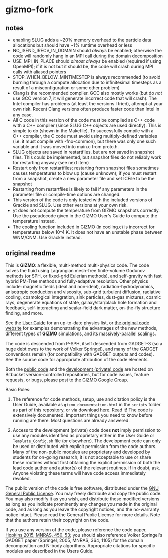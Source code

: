 # gizmo-fork

## notes
* enabling SLUG adds a ~20% memory overhead to the particle data allocations but should have ~1% runtime overhead or less
* NO_ISEND_IRECV_IN_DOMAIN should *always* be enabled; otherwise the code will randomly hang in an MPI call during the domain decomposition
* USE_MPI_IN_PLACE should *almost always* be enabled (required if using OpenMPI); if it is not but it should be, the code will crash during MPI calls with aliased pointers
* STOP_WHEN_BELOW_MINTIMESTEP is always recommended (to avoid burning through a compute allocation due to infinitesimal timesteps as a result of a misconfiguration or some other problem)
* Clang is the recommended compiler. GCC also mostly works (but do *not* use GCC version 7, it will generate incorrect code that will crash). The Intel compiler has problems (at least the versions I tried), attempt at your own risk. Recent Clang versions often produce faster code than Intel in any case.
* All C code in this version of the code must be compiled as C++ code with a C++ compiler (since SLUG C++ objects are used directly). This is simple to do (shown in the Makefile). To successfully compile with a C++ compiler, the C code must avoid using multiply-defined variables (i.e. it must compile with -fno-common), but there was only one such variable and it was moved into main.c from proto.h.
* SLUG objects are saved in restartfiles, but are *not* saved in snapshot files. This could be implemented, but snapshot files do not reliably work for restarting anyway (see next item)
* Restart only from restartfiles; restarting from snapshot files sometimes causes temperatures to blow up (cause unknown); if you must restart from a snapshot, create a new parameter file and set ICFile to be the snapshot
* Restarting from restartfiles is likely to fail if any parameters in the parameter file or compile-time options are changed.
* This version of the code is only tested with the included versions of Grackle and SLUG. Use other versions at your own risk.
* yt does not compute the temperature from GIZMO snapshots correctly. Use the pseudocode given in the GIZMO User's Guide to compute the temperature instead.
* The cooling function included in GIZMO (in cooling.c) is incorrect for temperatures below 10^4 K. It does not have an unstable phase between WNM/CNM. Use Grackle instead.

## original readme
This is **GIZMO**: a flexible, multi-method multi-physics code. The code solves the fluid using Lagrangian mesh-free finite-volume Godunov methods (or SPH, or fixed-grid Eulerian methods), and self-gravity with fast hybrid PM-Tree methods and fully-adaptive resolution. Other physics include: magnetic fields (ideal and non-ideal), radiation-hydrodynamics, anisotropic conduction and viscosity, sub-grid turbulent diffusion, radiative cooling, cosmological integration, sink particles, dust-gas mixtures, cosmic rays, degenerate equations of state, galaxy/star/black hole formation and feedback, self-interacting and scalar-field dark matter, on-the-fly structure finding, and more. 

See the [User Guide](http://www.tapir.caltech.edu/~phopkins/Site/GIZMO_files/gizmo_documentation.html) for an up-to-date physics list, or [the original code website](http://www.tapir.caltech.edu/~phopkins/Site/GIZMO.html) for examples demonstrating the advantages of the new methods, different types of **GIZMO** simulations, and its massively-parallel scalings.

The code is descended from P-SPH, itself descended from GADGET-3 (so a huge debt owes to the work of Volker Springel), and many of the GADGET conventions remain (for compatibility with GADGET outputs and codes). See the source code for appropriate attribution of the code elements. 

Both the [public code](https://bitbucket.org/phopkins/gizmo-public) and the [development (private) code](https://bitbucket.org/phopkins/gizmo) are hosted on Bitbucket version-controlled repositories, but for code issues, feature requests, or bugs, please post to the [GIZMO Google Group](https://groups.google.com/d/forum/gizmo-code).

Basic Rules: 

1. The reference for code methods, setup, use and citation policy is the User Guide, available as `gizmo_documentation.html` in the `scripts` folder as part of this repository, or via download [here](http://www.tapir.caltech.edu/~phopkins/Site/GIZMO_files/gizmo_documentation.html). Read it! The code is extensively documented. Important things you need to know before running are there. Most questions are already answered.  

2. Access to the development (private) code does **not** imply permission to use any modules identified as proprietary either in the User Guide or `Template_Config.sh` file (or elsewhere). The development code can only be used or distributed with explicit permission from the code authors. Many of the non-public modules are proprietary and developed by students for on-going research; it is not acceptable to use or share these routines without first obtaining the explicit permission of both the lead code author and author(s) of the relevant routines. If in doubt, ask. Anyone violating these terms will have code access immediately revoked.

The public version of the code is free software, distributed under the [GNU General Public License](http://www.gnu.org/copyleft/gpl.html). You may freely distribute and copy the public code. You may also modify it as you wish, and distribute these modified versions as long as you indicate prominently any changes you made in the original code, and as long as you leave the copyright notices, and the no-warranty notice intact. Please read the General Public License for more details. Note that the authors retain their copyright on the code. 

If you use any version of the code, please reference the code paper, [Hopkins 2015, MNRAS, 450, 53](http://arxiv.org/abs/1409.7395); you should also reference Volker Springel's GADGET paper (Springel, 2005, MNRAS, 364, 1105) for the domain decomposition and N-body algorithms. Appropriate citations for specific modules are described in the Users Guide.
